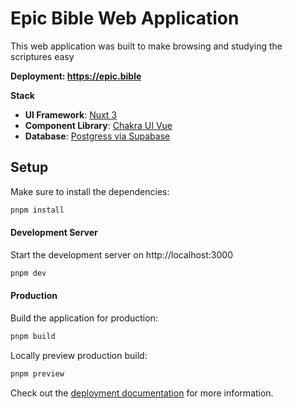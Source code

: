 # Epic Bible Web Application

This web application was built to make browsing and studying the scriptures easy

**Deployment: https://epic.bible**

**Stack**

- **UI Framework**: [Nuxt 3](https://nuxt.com/)
- **Component Library**: [Chakra UI Vue](https://next.vue.chakra-ui.com)
- **Database**: [Postgress via Supabase](https://supabase.io)

## Setup

Make sure to install the dependencies:

```bash
pnpm install
```

#### Development Server

Start the development server on http://localhost:3000

```bash
pnpm dev
```

#### Production

Build the application for production:

```bash
pnpm build
```

Locally preview production build:

```bash
pnpm preview
```

Check out the [deployment documentation](https://nuxt.com/docs/getting-started/deployment) for more information.
